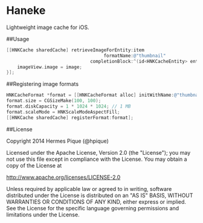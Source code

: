 Haneke
======

Lightweight image cache for iOS.

##Usage

```objective-c
[[HNKCache sharedCache] retrieveImageForEntity:item 
                                    formatName:@"thumbnail" 
                               completionBlock:^(id<HNKCacheEntity> entity, NSString *formatName, UIImage *image) {
    imageView.image = image;
}];
```

##Registering image formats

```objective-c
HNKCacheFormat *format = [[HNKCacheFormat alloc] initWithName:@"thumbnail"];
format.size = CGSizeMake(100, 100);
format.diskCapacity = 1 * 1024 * 1024; // 1 MB
format.scaleMode = HNKScaleModeAspectFill;
[[HNKCache sharedCache] registerFormat:format];
```

##License

 Copyright 2014 Hermes Pique (@hpique)
 
 Licensed under the Apache License, Version 2.0 (the "License");
 you may not use this file except in compliance with the License.
 You may obtain a copy of the License at
 
 http://www.apache.org/licenses/LICENSE-2.0
 
 Unless required by applicable law or agreed to in writing, software
 distributed under the License is distributed on an "AS IS" BASIS,
 WITHOUT WARRANTIES OR CONDITIONS OF ANY KIND, either express or implied.
 See the License for the specific language governing permissions and
 limitations under the License.